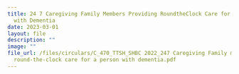 ```yaml
---
title: 24 7 Caregiving Family Members Providing RoundtheClock Care for A Person
  with Dementia
date: 2023-03-01
layout: file
description: ""
image: ""
file_url: /files/circulars/C_470_TTSH_SHBC 2022_247 Caregiving Family members providing
  round-the-clock care for a person with dementia.pdf
---
```

